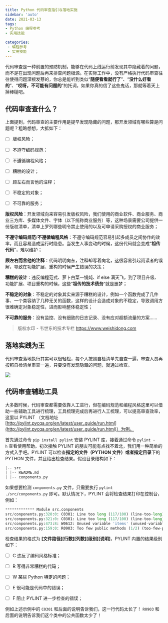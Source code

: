```yaml
---
title: Python 代码审查指引与落地实施
sidebar: 'auto'
date: 2021-03-13
tags:
- Python 编程参考
- 实用技能

categories:
 - 编程参考
 - 实用技能
---
```


代码审查是一种前置的预防机制，能够在代码上线运行前发现其中隐藏着的问题，而不是在出现问题后再来排查问题根源。在实际工作中，没有严格执行代码审查往往使得问题深根发芽的，你总是能听到类似“**随便看看就行了**”、“**没什么好看的**”、“**哎呀，不可能有问题的**”的托词，如果你真的信了这些鬼话，那就等着天上掉棒槌吧。


## 代码审查查什么？


上面提到，代码审查的主要作用是提早发现隐藏的问题，那开发领域有哪些算是问题呢？粗略想想，大抵如下：


- [ ] 版权风险；
- [ ] 不遵守编码规范；
- [ ] 不遵循编程风格；
- [ ] 糟糕的设计；
- [ ] 顾左右而言他的注释；
- [ ] 不稳定的对象；
- [ ] 不可靠的服务；



**版权风险**：开发领域向来容易引发版权风险，我们使用的商业软件、商业服务、商业三方库、多媒体文件、字体（以下统称商业服务）等，这种场景需要公司提供一份版权清单，清单上罗列哪些明令禁止使用的以及可申请采购授权的商业服务；


**不遵守编码规范**/**不遵循编程风格**：不遵守编码规范容易引起多成员之间协作的效率，而且容易造成运行时隐患。当发生人事变动的时候，这份代码就会变成“**祖传代码**”，难以维护；


**顾左右而言他的注释**：代码明明向东，注释却写着向北，这很容易引起阅读者的误解，导致在功能扩展、重构的时候产生错误的决策；


**糟糕的设计**：违反编程范式、萝卜白菜一锅炖、if else 满天飞，到了项目升级、功能扩展、项目重构的时候，这些“**祖传的技术债务**”就是噩梦；


**不稳定的对象**：不稳定的对象其实来源于糟糕的设计，例如一个函数完成了几件事、一个类容纳了几种无关的函数，这样的设计会造成对象的不稳定，导致调用方很难确定对象稳定性，进而影响整体稳定性；


**不可靠的服务**：没有监控、没有细致的日志记录、没有应对超额流量的方案……


> 版权水印 - 韦世东的技术专栏 https://www.weishidong.com




## 落地实践为王

代码审查落地执行其实可以很轻松，每个人按照自检清单先自查一遍，审查人员再按照自检清单审查一遍，只要没有发现隐藏的问题，就通过检查。

![](https://img.weishidong.com/20210312221034.png)



## 代码审查辅助工具


大多数时候，代码审查都需要依靠人工进行，但在编码规范和编程风格这里可以借助一些辅助工具进行梳理，工具梳理完成后再进行人工梳理，可以提高审查效率，这里以 PYLINT （文档地址 [http://pylint.pycqa.org/en/latest/user_guide/run.html](http://pylint.pycqa.org/en/latest/user_guide/run.html)）为例。


首先通过命令 `pip install pylint` 安装 PYLINT 库，接着通过命令 `pylint -h` 查看使用帮助。初次接触 PYLINT 的朋友可能有点找不着北，我们用一种简单的方式入手吧。PYLINT 可以检查**指定的文件（PYTHON 文件）**或者**指定目录**下的 PYTHON 文件，并且给出检查结果。假设目录结构如下：
```python
|-- src  
| |-- README.md  
| |-- conponents.py 
```
如果想要检测 `conponents.py` 文件，只需要执行 `pylint ./src/conponents.py` 即可。默认情况下，PYLINT 会将检查结果打印在控制台，例如：
```python
************* Module src.conponents
src/conponents.py:320:0: C0301: Line too long (117/100) (line-too-long)
src/conponents.py:321:0: C0301: Line too long (117/100) (line-too-long)
src/conponents.py:473:8: W0612: Unused variable 'items' (unused-variable)
src/conponents.py:159:0: R0903: Too few public methods (1/2) (too-few-public-methods)
```
检查结果的格式为 **[文件路径][行数][列数][级别][说明]**，PYLINT 内置的结果级别如下：


- [ ] C 违反了编码风格标准； 
- [ ] R 写得非常糟糕的代码；
- [ ] W 某些 Python 特定的问题；
- [ ] E  很可能是代码中的错误；
- [ ] F  阻止 PYLINT 进一步检查的错误；



例如上述示例中的 `C0301` 和后面的说明告诉我们，这一行代码太长了！ `R0903` 和后面的说明告诉我们这个类中的公共函数太少了！


<Vssue :title="$title" />


